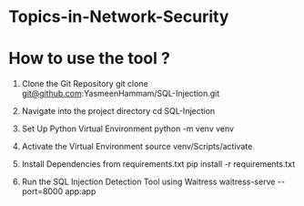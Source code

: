 # Topics-in-Network-Security

# How to use the tool ?

1) Clone the Git Repository
git clone git@github.com:YasmeenHammam/SQL-Injection.git

2) Navigate into the project directory
cd SQL-Injection

3) Set Up Python Virtual Environment
python -m venv venv

4) Activate the Virtual Environment
source venv/Scripts/activate

5) Install Dependencies from requirements.txt
pip install -r requirements.txt

6) Run the SQL Injection Detection Tool using Waitress
waitress-serve --port=8000 app:app